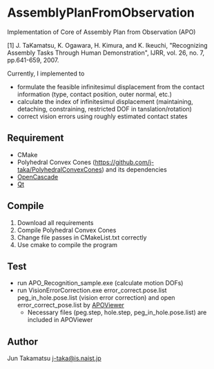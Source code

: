 # AssemblyPlanFromObservation
Implementation of Core of Assembly Plan from Observation (APO)

[1] J. TaKamatsu, K. Ogawara, H. Kimura, and K. Ikeuchi, "Recognizing Assembly Tasks Through Human Demonstration", IJRR, vol. 26, no. 7, pp.641-659, 2007.

Currently, I implemented to 
- formulate the feasible infinitesimul displacement from the contact information (type, contact position, outer normal, etc.)
- calculate the index of infinitesimul displacement (maintaining, detaching, constraining, restricted DOF in tanslation/rotation)
- correct vision errors using roughly estimated contact states

## Requirement
- CMake
- Polyhedral Convex Cones (https://github.com/j-taka/PolyhedralConvexCones) and its dependencies
- [OpenCascade](https://www.opencascade.com/)
- [Qt](https://www.qt.io/)

## Compile
1. Download all requirements
2. Compile Polyhedral Convex Cones
3. Change file passes in CMakeList.txt correctly
4. Use cmake to compile the program

## Test
- run APO_Recognition_sample.exe (calculate motion DOFs)
- run VisionErrorCorrection.exe error_correct.pose.list peg_in_hole.pose.list (vision error correction) and open error_correct_pose.list by [APOViewer](https://github.com/j-taka/APOViewer)
  - Necessary files (peg.step, hole.step, peg_in_hole.pose.list) are included in APOViewer

## Author
Jun Takamatsu j-taka@is.naist.jp
